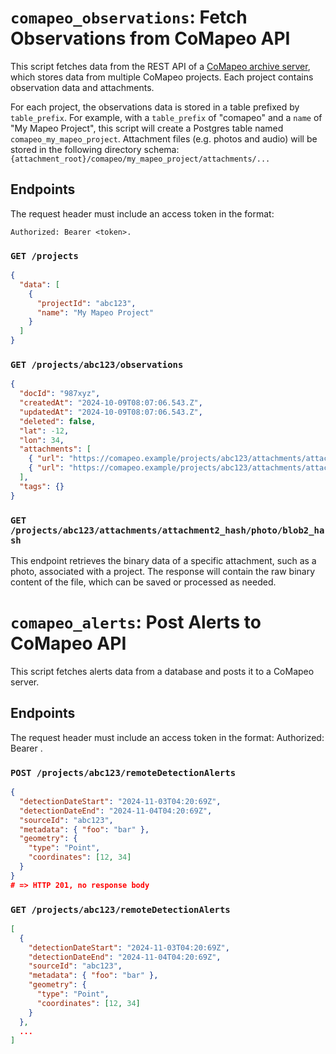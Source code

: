 # `comapeo_observations`: Fetch Observations from CoMapeo API

This script fetches data from the REST API of a [CoMapeo archive server](https://github.com/digidem/comapeo-core/tree/server/src/server), which stores data from multiple CoMapeo projects. Each project contains observation data and attachments.

For each project, the observations data is stored in a table prefixed by `table_prefix`. For example, with a `table_prefix` of "comapeo" and a `name` of "My Mapeo Project", this script will create a Postgres table named `comapeo_my_mapeo_project`. Attachment files (e.g. photos and audio) will be stored in the following directory schema: `{attachment_root}/comapeo/my_mapeo_project/attachments/...`

## Endpoints

The request header must include an access token in the format: 

    Authorized: Bearer <token>.

### `GET /projects`

```json
{
  "data": [
    {
      "projectId": "abc123",
      "name": "My Mapeo Project"
    }
  ]
}
```

### `GET /projects/abc123/observations`

```json
{
  "docId": "987xyz",
  "createdAt": "2024-10-09T08:07:06.543.Z",
  "updatedAt": "2024-10-09T08:07:06.543.Z",
  "deleted": false,
  "lat": -12,
  "lon": 34,
  "attachments": [
    { "url": "https://comapeo.example/projects/abc123/attachments/attachment1_hash/photo/blob1_hash" },
    { "url": "https://comapeo.example/projects/abc123/attachments/attachment2_hash/photo/blob2_hash" }
  ],
  "tags": {}
}
```

### `GET /projects/abc123/attachments/attachment2_hash/photo/blob2_hash`

This endpoint retrieves the binary data of a specific attachment, such as a photo, associated with a project. The response will contain the raw binary content of the file, which can be saved or processed as needed.

# `comapeo_alerts`: Post Alerts to CoMapeo API

This script fetches alerts data from a database and posts it to a CoMapeo server.

## Endpoints

The request header must include an access token in the format: Authorized: Bearer <token>.

### `POST /projects/abc123/remoteDetectionAlerts`

```json
{
  "detectionDateStart": "2024-11-03T04:20:69Z",
  "detectionDateEnd": "2024-11-04T04:20:69Z",
  "sourceId": "abc123",
  "metadata": { "foo": "bar" },
  "geometry": {
    "type": "Point",
    "coordinates": [12, 34]
  }
}
# => HTTP 201, no response body
```

### `GET /projects/abc123/remoteDetectionAlerts`

```json
[
  {
    "detectionDateStart": "2024-11-03T04:20:69Z",
    "detectionDateEnd": "2024-11-04T04:20:69Z",
    "sourceId": "abc123",
    "metadata": { "foo": "bar" },
    "geometry": {
      "type": "Point",
      "coordinates": [12, 34]
    }
  },
  ...
]
```